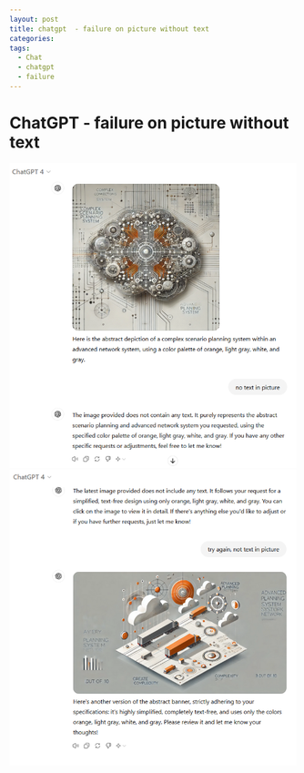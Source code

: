 ```yaml
---
layout: post
title: chatgpt  - failure on picture without text
categories: 
tags:
  - Chat
  - chatgpt
  - failure
---
```


# ChatGPT  - failure on picture without text 

![](../pics/2024-06-24-chat_image_1.png)
![](../pics/2024-06-24-chat_image_2.png)